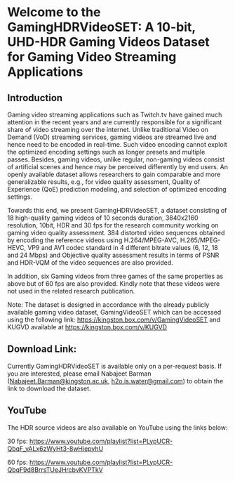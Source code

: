 # Welcome to the GamingHDRVideoSET: A 10-bit, UHD-HDR Gaming Videos Dataset for Gaming Video Streaming Applications

## Introduction
Gaming video streaming applications such as Twitch.tv have gained much attention in the recent years and are currently responsible for a significant share of video streaming over the internet. Unlike traditional Video on Demand (VoD) streaming services, gaming videos are streamed live and hence need to be encoded in real-time. Such video encoding cannot exploit the optimized encoding settings such as longer presets and multiple passes. Besides, gaming videos, unlike regular, non-gaming videos consist of artificial scenes and hence may be perceived differently by end users. An openly available dataset allows researchers to gain comparable and more generalizable results, e.g., for video quality assessment, Quality of Experience (QoE) prediction modeling, and selection of optimized encoding settings.

Towards this end, we present GamingHDRVideoSET, a dataset consisting of 18 high-quality gaming videos of 10 seconds duration, 3840x2160 resolution, 10bit, HDR and 30 fps for the research community working on gaming video quality assessment. 384 distorted video sequences obtained by encoding the reference videos using H.264/MPEG-AVC, H.265/MPEG-HEVC, VP9 and AV1 codec standard in 4 different bitrate values (6, 12, 18 and 24 Mbps) and Objective quality assessment results in terms of PSNR and HDR-VQM of the video sequences are also provided.

In addition, six Gaming videos from three games of the same properties as above but of 60 fps are also provided. Kindly note that these videos were not used in the related research publication.

Note: The dataset is designed in accordance with the already publicly available gaming video dataset, GamingVideoSET which can be accessed using the following link: https://kingston.box.com/v/GamingVideoSET and KUGVD available at https://kingston.box.com/v/KUGVD 


## Download Link: 

Currently GamingHDRVideoSET is available only on a per-request basis. If you are interested, please email Nabajeet Barman (Nabajeet.Barman@kingston.ac.uk, h2o.is.water@gmail.com) to obtain the link to download the dataset.

## YouTube

The HDR source videos are also available on YouTube using the links below:

30 fps: https://www.youtube.com/playlist?list=PLypUCR-QbqF_yALx6zWyHt3-8wHiepyhU

60 fps: https://www.youtube.com/playlist?list=PLypUCR-QbqF9d8BrrsTUeJHrcbvKVPTkV

